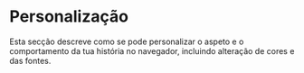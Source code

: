 <div class="intro customization">
    <h1>Personalização</h1>
</div>

Esta secção descreve como se pode personalizar o aspeto e o comportamento da tua história no navegador, incluindo alteração de cores e das fontes.
